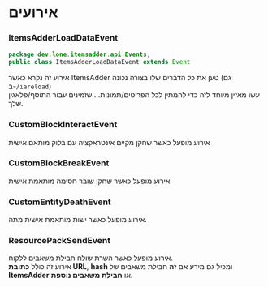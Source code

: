 # אירועים

### ItemsAdderLoadDataEvent

```java
package dev.lone.itemsadder.api.Events;
public class ItemsAdderLoadDataEvent extends Event
```

אירוע זה נקרא כאשר ItemsAdder טען את כל הדברים שלו בצורה נכונה (גם ב-`/iareload`)\
עשו מאזין מיוחד לזה כדי להמתין לכל הפריטים/תמונות... שזמינים עבור התוסף/פלאגין שלך.

### CustomBlockInteractEvent

אירוע מופעל כאשר שחקן מקיים אינטראקציה עם בלוק מותאם אישית

### CustomBlockBreakEvent

אירוע מופעל כאשר שחקן שובר חסימה מותאמת אישית

### CustomEntityDeathEvent

אירוע מופעל כאשר ישות מותאמת אישית מתה.

### ResourcePackSendEvent

אירוע מופעל כאשר השרת שולח חבילת משאבים ללקוח. \
אירוע זה כולל **כתובת URL**, **hash** ומכיל גם מידע אם **זה** חבילת משאבים של **ItemsAdder** או **חבילת משאבים נוספת**.

